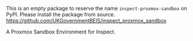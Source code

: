 This is an empty package to reserve the name `inspect-proxmox-sandbox` on PyPI.
Please install the package from source.
https://github.com/UKGovernmentBEIS/inspect_proxmox_sandbox

A Proxmox Sandbox Environment for Inspect.
